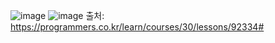 ![image](https://user-images.githubusercontent.com/77186025/176637553-7d4a901c-f8dd-47e9-84c7-49fdba8dfaa5.png)
![image](https://user-images.githubusercontent.com/77186025/176637618-b32ed8d5-347c-4923-b077-4671af69a807.png)
출처: https://programmers.co.kr/learn/courses/30/lessons/92334#
